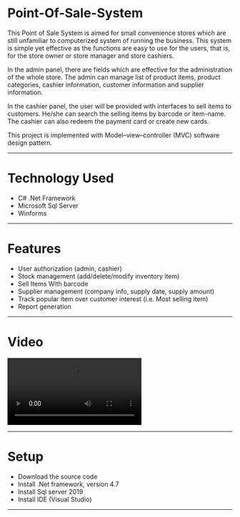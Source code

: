 # Point-Of-Sale-System
This Point of Sale System is aimed for small convenience stores which are still unfamiliar to computerized system of running the business. This system is simple yet effective as the functions are easy to use for the users, that is, for the store owner or store manager and store cashiers.

In the admin panel, there are fields which are effective for the administration of the whole store. The admin can manage list of product items, product categories, cashier information, customer information and supplier information.

In the cashier panel, the user will be provided with interfaces to sell items to customers. He/she can search the selling items by barcode or item-name. The cashier can also redeem the payment card or create new cards.


This project is implemented with Model–view–controller (MVC) software design pattern.

<hr>

# Technology Used
- C# .Net Framework
- Microsoft Sql Server
- Winforms
<hr>

# Features 
- User authorization (admin, cashier)
- Stock management (add/delete/modify inventory item)
- Sell Items With barcode 
- Supplier management (company info, supply date, supply amount)
- Track popular item over customer interest (i.e. Most selling item)
- Report generation
<hr>
<h1>Video</h1>
<video src="https://github.com/Ali-abdelrady/Point-of-sale/assets/110298275/319f768f-4367-4a37-8240-cfacacca8e5f"></video>
<hr>
<h1>Setup</h1>
<ul>
  <li>Download the source code</li>
  <li>Install .Net framework, version 4.7 </li>
  <li>Install Sql server 2019</li>
  <li>Install IDE (Visual Studio)</li>
</ul>
<hr>

